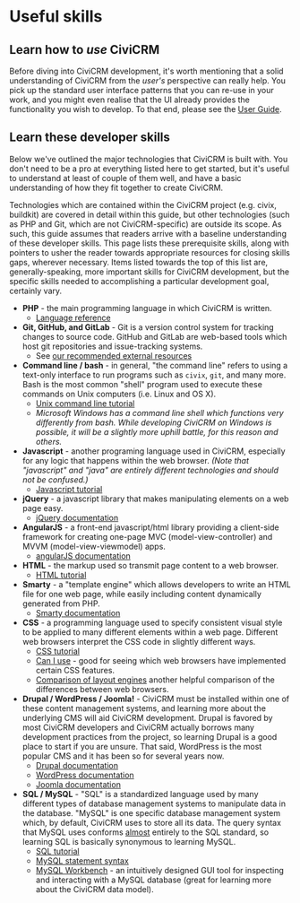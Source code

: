 # Useful skills

## Learn how to *use* CiviCRM

Before diving into CiviCRM development, it's worth mentioning that a solid understanding of CiviCRM from the *user's* perspective can really help. You pick up the standard user interface patterns that you can re-use in your work, and you might even realise that the UI already provides the functionality you wish to develop. To that end, please see the [User Guide](https://docs.civicrm.org/user/en/stable/).

## Learn these developer skills

Below we've outlined the major technologies that CiviCRM is built with. You don't need to be a pro at everything listed here to get started, but it's useful to understand at least of couple of them well, and have a basic understanding of how they fit together to create CiviCRM.

Technologies which are contained within the CiviCRM project (e.g. civix, buildkit) are covered in detail within this guide, but
other technologies (such as PHP and Git, which are not CiviCRM-specific) are outside its scope. As such, this guide assumes that readers arrive with a baseline understanding of these developer skills. This page lists these prerequisite skills, along with pointers to usher the reader towards appropriate resources for closing skills gaps, wherever necessary. Items listed towards the top of this list are, generally-speaking, more important skills for CiviCRM development, but the specific skills needed to accomplishing a particular development goal, certainly vary.

-   **PHP** - the main programming language in which CiviCRM is written.
    -   [Language reference](http://php.net/manual/en/langref.php)
-   **Git, GitHub, and GitLab** - Git is a version control system for tracking changes to source code. GitHub and GitLab are web-based tools which host git repositories and issue-tracking systems.
    -   See [our recommended external resources](tools/git.md#resources)
-   **Command line / bash** - in general, "the command line" refers to using a text-only interface to run programs such as `civix`, `git`, and many more. Bash is the most common "shell" program used to execute these commands on Unix computers (i.e. Linux and OS X).
    -   [Unix command line tutorial](http://www.ee.surrey.ac.uk/Teaching/Unix/)
    -   *Microsoft Windows has a command line shell which functions very differently from bash. While developing CiviCRM on Windows is possible, it will be a slightly more uphill battle, for this reason and others.*
-   **Javascript** - another programing language used in CiviCRM, especially for any logic that happens within the web browser. *(Note that "javascript" and "java" are entirely different technologies and should not be confused.)*
    -   [Javascript tutorial](http://www.w3schools.com/js/default.asp)
-   **jQuery** - a javascript library that makes manipulating elements on a web page easy.
    -   [jQuery documentation](http://api.jquery.com/)
-   **AngularJS** - a front-end javascript/html library providing a client-side framework for creating one-page MVC (model-view-controller) and MVVM (model-view-viewmodel) apps.
    -   [angularJS documentation](https://docs.angularjs.org/)
-   **HTML** - the markup used so transmit page content to a web browser.
    -   [HTML tutorial](http://www.w3schools.com/html/default.asp)
-   **Smarty** - a "template engine" which allows developers to write an HTML file for one web page, while easily including content dynamically generated from PHP.
    -   [Smarty documentation](http://www.smarty.net/docs/en/)
-   **CSS** - a programming language used to specify consistent visual style to be applied to many different elements within a web page. Different web browsers interpret the CSS code in slightly different ways.
    -   [CSS tutorial](http://www.w3schools.com/css/default.asp)
    -   [Can I use](http://caniuse.com/) - good for seeing which web browsers have implemented certain CSS features.
    -   [Comparison of layout engines](https://en.wikipedia.org/wiki/Comparison_of_layout_engines_\(Cascading_Style_Sheets\)) another helpful comparison of the differences between web browsers.
-   **Drupal / WordPress / Joomla!** - CiviCRM must be installed within one of these content management systems, and learning more about the underlying CMS will aid CiviCRM development. Drupal is favored by most CiviCRM developers and CiviCRM actually borrows many development practices from the project, so learning Drupal is a good place to start if you are unsure. That said, WordPress is the most popular CMS and it has been so for several years now. 
    -   [Drupal documentation](https://www.drupal.org/docs/)
    -   [WordPress documentation](https://codex.wordpress.org/Main_Page)
    -   [Joomla documentation](https://docs.joomla.org/)
-   **SQL / MySQL** - "SQL" is a standardized language used by many different types of database management systems to manipulate data in the database. "MySQL" is one specific database management system which, by default, CiviCRM uses to store all its data. The query syntax that MySQL uses conforms [almost](http://troels.arvin.dk/db/rdbms/) entirely to the SQL standard, so learning SQL is basically synonymous to learning MySQL.
    -   [SQL tutorial](http://www.w3schools.com/sql/default.asp)
    -   [MySQL statement syntax](http://dev.mysql.com/doc/refman/en/sql-syntax.html)
    -   [MySQL Workbench](http://www.mysql.com/products/workbench/) - an intuitively designed GUI tool for inspecting and interacting with a MySQL database (great for learning more about the CiviCRM data model).

